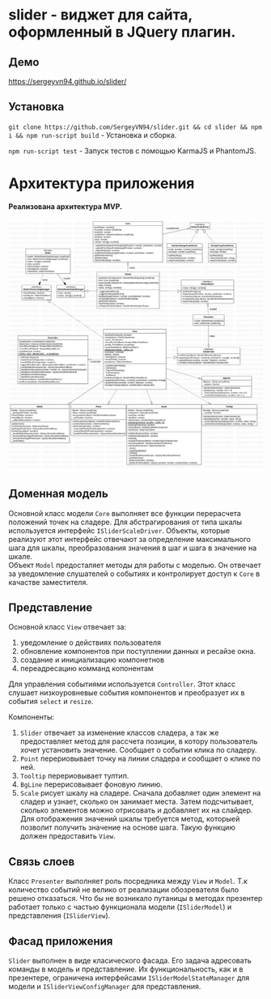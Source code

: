 # slider - виджет для сайта, оформленный в JQuery плагин.

## Демо
https://sergeyvn94.github.io/slider/

## Установка
`git clone https://github.com/SergeyVN94/slider.git && cd slider && npm i && npm run-script build` - Установка и сборка.
 
`npm run-script test` - Запуск тестов с помощью KarmaJS и PhantomJS.  


# Архитектура приложения
#### Реализована архитектура MVP.  
![alt text](/docs/uml.png)  



## Доменная модель

Основной класс модели `Core` выполняет все функции перерасчета положений точек на сладере. Для абстрагирования от типа шкалы используется интерфейс `ISliderScaleDriver`.
Объекты, которые реализуют этот интерфейс отвечают за определение максимального шага для шкалы, преобразования значения в шаг и шага в значение на шкале.  
Объект `Model` предосталяет методы для работы с моделью. Он отвечает за уведомление слушателей о событиях и контролирует доступ к `Core` в качастве заместителя.

## Представление

Основной класс `View` отвечает за:
1) уведомление о действиях пользователя
2) обновление компонентов при поступлении данных и ресайзе окна.
3) создание и инициализацию компонетнов
4) переадресацию комманд копонентам
  
Для управления событиями используется `Controller`. Этот класс слушает низкоуровневые события компонентов и преобразует их в события `select` и `resize`.

Компоненты:
1) `Slider` отвечает за изменение классов сладера, а так же предоставляет метод для рассчета позиции, в котору пользователь хочет установить значение. Сообщает о событии клика по сладеру.
2) `Point` перериовывает точку на линии сладера и сообщает о клике по ней.
3) `Tooltip` перериовывает тултип.
4) `BgLine` перерисовывает фоновую линию.
5) `Scale` рисует шкалу на сладере. Сначала добавляет один элемент на сладер и узнает, сколько он занимает места. Затем подсчитывает, сколько элементов можно отрисовать и добавляет их на слайдер. Для отображения значений шкалы требуется метод, которыей позволит получить значение на основе шага. Такую функцию должен предоставить `View`.

## Связь слоев
Класс `Presenter` выполняет роль посредника между `View` и `Model`. Т.к количество событий не велико от реализации обозревателя было решено отказаться.
Что бы не возникало путаницы в методах презентер работает только с частью функционала модели (`ISliderModel`) и представления (`ISliderView`).

## Фасад приложения 
`Slider` выполнен в виде класического фасада. Его задача адресовать команды в модель и представление. Их функциональность, как и в презентере, ограничена интерфейсами `ISliderModelStateManager` для модели и `ISliderViewConfigManager` для представления.  
